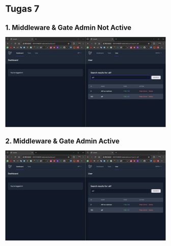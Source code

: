 # Tugas 7

## 1. Middleware & Gate Admin Not Active

![middleware dan admin not active](screenshot/tugas7/1.png)

## 2. Middleware & Gate Admin Active

![middleware and admin active](screenshot/tugas7/2.png)
